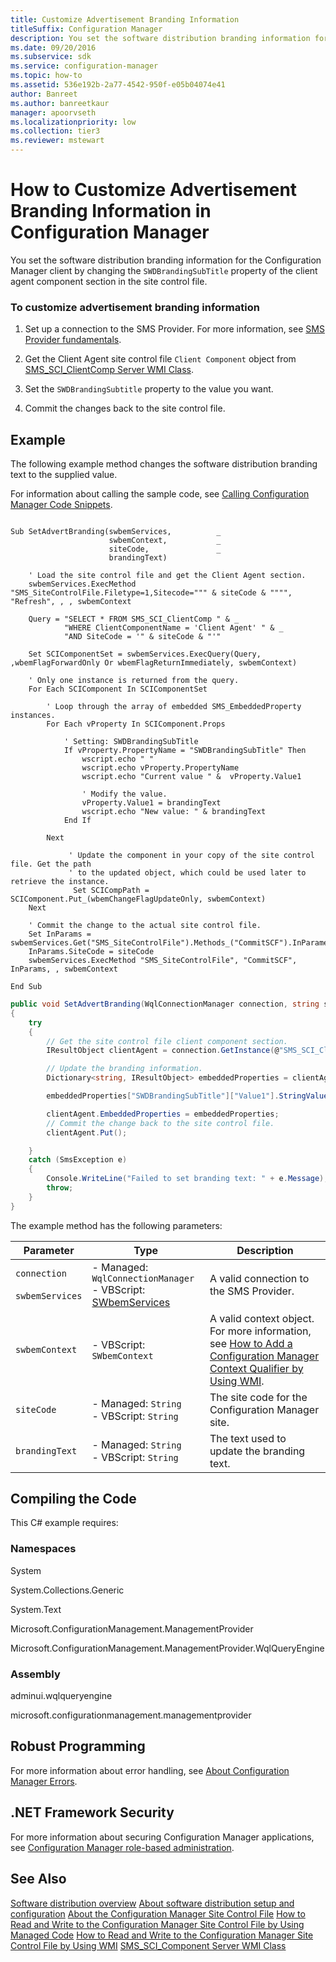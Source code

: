 ```yaml
---
title: Customize Advertisement Branding Information
titleSuffix: Configuration Manager
description: You set the software distribution branding information for the Configuration Manager client by changing the SWDBrandingSubTitle property of the client agent component section in the site control file.
ms.date: 09/20/2016
ms.subservice: sdk
ms.service: configuration-manager
ms.topic: how-to
ms.assetid: 536e192b-2a77-4542-950f-e05b04074e41
author: Banreet
ms.author: banreetkaur
manager: apoorvseth
ms.localizationpriority: low
ms.collection: tier3
ms.reviewer: mstewart
---
```

# How to Customize Advertisement Branding Information in Configuration Manager
You set the software distribution branding information for the Configuration Manager client by changing the `SWDBrandingSubTitle` property of the client agent component section in the site control file.

### To customize advertisement branding information

1.  Set up a connection to the SMS Provider. For more information, see [SMS Provider fundamentals](../../understand/sms-provider-fundamentals.md).

2.  Get the Client Agent site control file `Client Component` object from [SMS_SCI_ClientComp Server WMI Class](../../../../develop/reference/core/servers/configure/sms_sci_clientcomp-server-wmi-class.md).

3.  Set the `SWDBrandingSubtitle` property to the value you want.

4.  Commit the changes back to the site control file.

## Example
 The following example method changes the software distribution branding text to the supplied value.

 For information about calling the sample code, see [Calling Configuration Manager Code Snippets](../../../../develop/core/understand/calling-code-snippets.md).

```vbs

Sub SetAdvertBranding(swbemServices,          _
                      swbemContext,           _
                      siteCode,               _
                      brandingText)

    ' Load the site control file and get the Client Agent section.
    swbemServices.ExecMethod "SMS_SiteControlFile.Filetype=1,Sitecode=""" & siteCode & """", "Refresh", , , swbemContext

    Query = "SELECT * FROM SMS_SCI_ClientComp " & _
            "WHERE ClientComponentName = 'Client Agent' " & _
            "AND SiteCode = '" & siteCode & "'"

    Set SCIComponentSet = swbemServices.ExecQuery(Query, ,wbemFlagForwardOnly Or wbemFlagReturnImmediately, swbemContext)

    ' Only one instance is returned from the query.
    For Each SCIComponent In SCIComponentSet

        ' Loop through the array of embedded SMS_EmbeddedProperty instances.
        For Each vProperty In SCIComponent.Props

            ' Setting: SWDBrandingSubTitle
            If vProperty.PropertyName = "SWDBrandingSubTitle" Then
                wscript.echo " "
                wscript.echo vProperty.PropertyName
                wscript.echo "Current value " &  vProperty.Value1

                ' Modify the value.
                vProperty.Value1 = brandingText
                wscript.echo "New value: " & brandingText
            End If

        Next

             ' Update the component in your copy of the site control file. Get the path
             ' to the updated object, which could be used later to retrieve the instance.
              Set SCICompPath = SCIComponent.Put_(wbemChangeFlagUpdateOnly, swbemContext)
    Next

    ' Commit the change to the actual site control file.
    Set InParams = swbemServices.Get("SMS_SiteControlFile").Methods_("CommitSCF").InParameters.SpawnInstance_
    InParams.SiteCode = siteCode
    swbemServices.ExecMethod "SMS_SiteControlFile", "CommitSCF", InParams, , swbemContext

End Sub
```

```c#
public void SetAdvertBranding(WqlConnectionManager connection, string siteCode,  string brandingText)
{
    try
    {
        // Get the site control file client component section.
        IResultObject clientAgent = connection.GetInstance(@"SMS_SCI_ClientComp.FileType=1,ItemType='Client Component',SiteCode='" + siteCode + "',ItemName='Client Agent'");

        // Update the branding information.
        Dictionary<string, IResultObject> embeddedProperties = clientAgent.EmbeddedProperties;

        embeddedProperties["SWDBrandingSubTitle"]["Value1"].StringValue=brandingText;

        clientAgent.EmbeddedProperties = embeddedProperties;
        // Commit the change back to the site control file.
        clientAgent.Put();

    }
    catch (SmsException e)
    {
        Console.WriteLine("Failed to set branding text: " + e.Message);
        throw;
    }
}
```

 The example method has the following parameters:

|Parameter|Type|Description|
|---------------|----------|-----------------|
|`connection`<br /><br /> `swbemServices`|-   Managed: `WqlConnectionManager`<br />-   VBScript: [SWbemServices](/windows/win32/wmisdk/swbemservices)|A valid connection to the SMS Provider.|
|`swbemContext`|-   VBScript: `SWbemContext`|A valid context object. For more information, see [How to Add a Configuration Manager Context Qualifier by Using WMI](../../../../develop/core/understand/how-to-add-a-configuration-manager-context-qualifier-by-using-wmi.md).|
|`siteCode`|-   Managed: `String`<br />-   VBScript: `String`|The site code for the Configuration Manager site.|
|`brandingText`|-   Managed: `String`<br />-   VBScript: `String`|The text used to update the branding text.|

## Compiling the Code
 This C# example requires:

### Namespaces
 System

 System.Collections.Generic

 System.Text

 Microsoft.ConfigurationManagement.ManagementProvider

 Microsoft.ConfigurationManagement.ManagementProvider.WqlQueryEngine

### Assembly
 adminui.wqlqueryengine

 microsoft.configurationmanagement.managementprovider

## Robust Programming
 For more information about error handling, see [About Configuration Manager Errors](../../../../develop/core/understand/about-configuration-manager-errors.md).

## .NET Framework Security
 For more information about securing Configuration Manager applications, see [Configuration Manager role-based administration](../../../../develop/core/servers/configure/role-based-administration.md).

## See Also
 [Software distribution overview](software-distribution-overview.md)
 [About software distribution setup and configuration](about-software-distribution-setup-and-configuration.md)
 [About the Configuration Manager Site Control File](../../../../develop/core/understand/about-the-configuration-manager-site-control-file.md)
 [How to Read and Write to the Configuration Manager Site Control File by Using Managed Code](../../../../develop/core/understand/how-to-read-and-write-to-the-site-control-file-by-using-managed-code.md)
 [How to Read and Write to the Configuration Manager Site Control File by Using WMI](../../../../develop/core/understand/how-to-read-and-write-to-the-site-control-file-by-using-wmi.md)
 [SMS_SCI_Component Server WMI Class](../../../../develop/reference/core/servers/configure/sms_sci_component-server-wmi-class.md)
